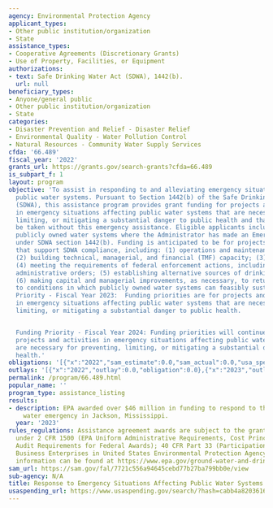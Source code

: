 ```yaml
---
agency: Environmental Protection Agency
applicant_types:
- Other public institution/organization
- State
assistance_types:
- Cooperative Agreements (Discretionary Grants)
- Use of Property, Facilities, or Equipment
authorizations:
- text: Safe Drinking Water Act (SDWA), 1442(b).
  url: null
beneficiary_types:
- Anyone/general public
- Other public institution/organization
- State
categories:
- Disaster Prevention and Relief - Disaster Relief
- Environmental Quality - Water Pollution Control
- Natural Resources - Community Water Supply Services
cfda: '66.489'
fiscal_year: '2022'
grants_url: https://grants.gov/search-grants?cfda=66.489
is_subpart_f: 1
layout: program
objective: 'To assist in responding to and alleviating emergency situations affecting
  public water systems. Pursuant to Section 1442(b) of the Safe Drinking Water Act
  (SDWA), this assistance program provides grant funding for projects and activities
  in emergency situations affecting public water systems that are necessary for preventing,
  limiting, or mitigating a substantial danger to public health and that would not
  be taken without this emergency assistance. Eligible applicants include States or
  publicly owned water systems where the Administrator has made an Emergency Determination
  under SDWA section 1442(b). Funding is anticipated to be for projects and activities
  that support SDWA compliance, including: (1) operations and maintenance of facilities;
  (2) building technical, managerial, and financial (TMF) capacity; (3) debt relief;
  (4) meeting the requirements of federal enforcement actions, including emergency
  administrative orders; (5) establishing alternative sources of drinking water and/or;
  (6) making capital and managerial improvements, as necessary, to return facilities
  to conditions in which publicly owned water systems can feasibly sustain their operations.  Funding
  Priority - Fiscal Year 2023:  Funding priorities are for projects and activities
  in emergency situations affecting public water systems that are necessary for preventing,
  limiting, or mitigating a substantial danger to public health.


  Funding Priority - Fiscal Year 2024: Funding priorities will continue to be for
  projects and activities in emergency situations affecting public water systems that
  are necessary for preventing, limiting, or mitigating a substantial danger to public
  health.'
obligations: '[{"x":"2022","sam_estimate":0.0,"sam_actual":0.0,"usa_spending_actual":0.0},{"x":"2023","sam_estimate":46170000.0,"sam_actual":0.0,"usa_spending_actual":46170000.0},{"x":"2024","sam_estimate":101500000.0,"sam_actual":0.0,"usa_spending_actual":102461591.0}]'
outlays: '[{"x":"2022","outlay":0.0,"obligation":0.0},{"x":"2023","outlay":125335487.8,"obligation":148631591.0},{"x":"2024","outlay":0.0,"obligation":0.0}]'
permalink: /program/66.489.html
popular_name: ''
program_type: assistance_listing
results:
- description: EPA awarded over $46 million in funding to respond to the drinking
    water emergency in Jackson, Mississippi.
  year: '2023'
rules_regulations: Assistance agreement awards are subject to the grant regulations
  under 2 CFR 1500 (EPA Uniform Administrative Requirements, Cost Principles, and
  Audit Requirements for Federal Awards); 40 CFR Part 33 (Participation by Disadvantaged
  Business Enterprises in United States Environmental Protection Agency Programs).  Additional
  information can be found at https://www.epa.gov/ground-water-and-drinking-water/drinking-water-grants.
sam_url: https://sam.gov/fal/7721c556a94645cebd77b27ba799bb0e/view
sub-agency: N/A
title: Response to Emergency Situations Affecting Public Water Systems (SDWA 1442b)
usaspending_url: https://www.usaspending.gov/search/?hash=cabb4a82036166a1c1d052a53edc7538
---
```

